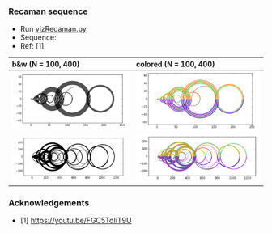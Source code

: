 ### Recaman sequence

- Run [vizRecaman.py](vizRecaman.py)
- Sequence: 
- Ref: [1]

| b&w (N = 100, 400)  | colored (N = 100, 400) | 
|:--------------------|:----------------
| ![det-86](/data/100b.png) |   ![det-106](/data/100c.png) | 
| ![det-86](/data/400b.png) |   ![det-106](/data/400c.png) | 


### Acknowledgements
- [1] https://youtu.be/FGC5TdIiT9U

